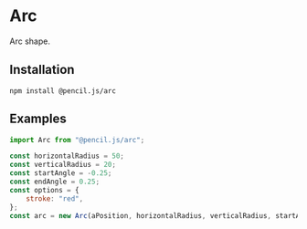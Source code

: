 # Arc

Arc shape.


## Installation

    npm install @pencil.js/arc


## Examples

```js
import Arc from "@pencil.js/arc";

const horizontalRadius = 50;
const verticalRadius = 20;
const startAngle = -0.25;
const endAngle = 0.25;
const options = {
    stroke: "red",
};
const arc = new Arc(aPosition, horizontalRadius, verticalRadius, startAngle, endAngle, options);
```
